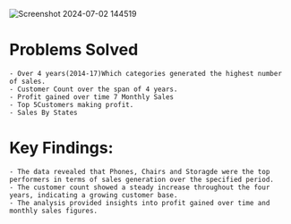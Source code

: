 ![Screenshot 2024-07-02 144519](https://github.com/Nikh-17/Sales-Data-Analysis/assets/174308057/4de3a964-dbfe-41e6-a807-11c264bc6981)
# Problems Solved 
	- Over 4 years(2014-17)Which categories generated the highest number of sales.
	- Customer Count over the span of 4 years.
	- Profit gained over time 7 Monthly Sales
	- Top 5Customers making profit.
	- Sales By States
# Key Findings:
	- The data revealed that Phones, Chairs and Storagde were the top performers in terms of sales generation over the specified period.
	- The customer count showed a steady increase throughout the four years, indicating a growing customer base.
	- The analysis provided insights into profit gained over time and monthly sales figures.
